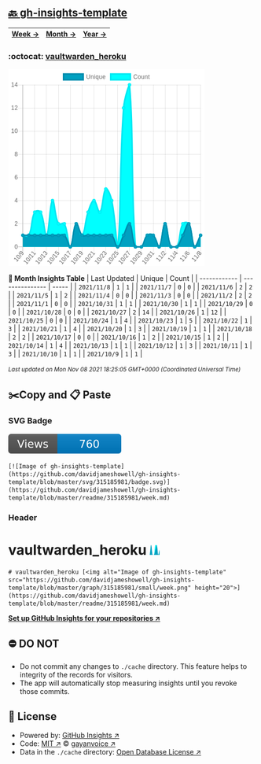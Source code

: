 ## [🔙 gh-insights-template](https://github.com/davidjameshowell/gh-insights-template)
| [**Week →**](https://github.com/davidjameshowell/gh-insights-template/blob/master/readme/315185981/week.md) | [**Month →**](https://github.com/davidjameshowell/gh-insights-template/blob/master/readme/315185981/month.md) | [**Year →**](https://github.com/davidjameshowell/gh-insights-template/blob/master/readme/315185981/year.md) |
 | ------------ | --------------- | ----- |

### :octocat: [vaultwarden_heroku](https://github.com/davidjameshowell/vaultwarden_heroku)
![Image of gh-insights-template](https://github.com/davidjameshowell/gh-insights-template/blob/master/graph/315185981/large/month.png)

**:calendar: Month Insights Table**
| Last Updated | Unique | Count |
 | ------------ | --------------- | ----- |
 | `2021/11/8` |  `1` | `1` |
 | `2021/11/7` |  `0` | `0` |
 | `2021/11/6` |  `2` | `2` |
 | `2021/11/5` |  `1` | `2` |
 | `2021/11/4` |  `0` | `0` |
 | `2021/11/3` |  `0` | `0` |
 | `2021/11/2` |  `2` | `2` |
 | `2021/11/1` |  `0` | `0` |
 | `2021/10/31` |  `1` | `1` |
 | `2021/10/30` |  `1` | `1` |
 | `2021/10/29` |  `0` | `0` |
 | `2021/10/28` |  `0` | `0` |
 | `2021/10/27` |  `2` | `14` |
 | `2021/10/26` |  `1` | `12` |
 | `2021/10/25` |  `0` | `0` |
 | `2021/10/24` |  `1` | `4` |
 | `2021/10/23` |  `1` | `5` |
 | `2021/10/22` |  `1` | `3` |
 | `2021/10/21` |  `1` | `4` |
 | `2021/10/20` |  `1` | `3` |
 | `2021/10/19` |  `1` | `1` |
 | `2021/10/18` |  `2` | `2` |
 | `2021/10/17` |  `0` | `0` |
 | `2021/10/16` |  `1` | `2` |
 | `2021/10/15` |  `1` | `2` |
 | `2021/10/14` |  `1` | `4` |
 | `2021/10/13` |  `1` | `1` |
 | `2021/10/12` |  `1` | `3` |
 | `2021/10/11` |  `1` | `3` |
 | `2021/10/10` |  `1` | `1` |
 | `2021/10/9` |  `1` | `1` |

<small><i>Last updated on Mon Nov 08 2021 18:25:05 GMT+0000 (Coordinated Universal Time)</i></small>

## ✂️Copy and 📋 Paste
### SVG Badge
[![Image of gh-insights-template](https://github.com/davidjameshowell/gh-insights-template/blob/master/svg/315185981/badge.svg)](https://github.com/davidjameshowell/gh-insights-template/blob/master/readme/315185981/week.md)
```readme
[![Image of gh-insights-template](https://github.com/davidjameshowell/gh-insights-template/blob/master/svg/315185981/badge.svg)](https://github.com/davidjameshowell/gh-insights-template/blob/master/readme/315185981/week.md)
```
### Header
# vaultwarden_heroku [<img alt="Image of gh-insights-template" src="https://github.com/davidjameshowell/gh-insights-template/blob/master/graph/315185981/small/week.png" height="20">](https://github.com/davidjameshowell/gh-insights-template/blob/master/readme/315185981/week.md)
```readme
# vaultwarden_heroku [<img alt="Image of gh-insights-template" src="https://github.com/davidjameshowell/gh-insights-template/blob/master/graph/315185981/small/week.png" height="20">](https://github.com/davidjameshowell/gh-insights-template/blob/master/readme/315185981/week.md)
```
[**Set up GitHub Insights for your repositories ↗️**](https://github.com/gayanvoice/github-insights)
## ⛔ DO NOT
- Do not commit any changes to `./cache` directory. This feature helps to integrity of the records for visitors.
- The app will automatically stop measuring insights until you revoke those commits.
## 📄 License
- Powered by: [GitHub Insights ↗️](https://github.com/gayanvoice/github-insights)
- Code: [MIT ↗️](./LICENSE) © [gayanvoice ↗️](https://github.com/gayanvoice)
- Data in the `./cache` directory: [Open Database License ↗️](https://opendatacommons.org/licenses/odbl/1-0/)